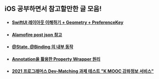## iOS 공부하면서 참고할만한 글 모음!

* #### [SwiftUI 레이아웃 이해하기 + Geometry + PreferenceKey](https://protocorn93.github.io/tags/PreferenceKey/)

* #### [Alamofire post json 참고](https://nsios.tistory.com/21)

* #### [@State, @Binding 의 내부 동작](https://medium.com/harrythegreat/swiftui-%ED%8A%9C%ED%86%A0%EB%A6%AC%EC%96%BC-5%ED%8E%B8-state-binding-observedobject-83c00c3317cb)

* #### [Annotation을 활용한 Property Wrapper 원리](https://medium.com/harrythegreat/swift-properywrapper%EB%A5%BC-%EC%9D%B4%EC%9A%A9%ED%95%9C-%EA%B0%92%EC%B2%98%EB%A6%AC-a8ef0d87e8e)

* #### [2021 프로그래머스 Dev-Matching 과제 테스트 "K MOOC 강좌정보 서비스"](https://prgms.tistory.com/87)
